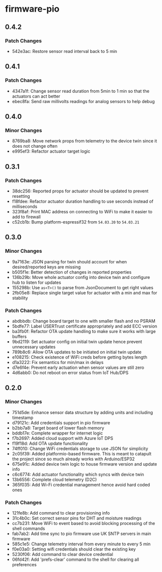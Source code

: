 # firmware-pio

## 0.4.2

### Patch Changes

- 542e3ac: Restore sensor read interval back to 5 min

## 0.4.1

### Patch Changes

- 4347a1f: Change sensor read duration from 5min to 1 min so that the actuators can act better
- ebec8fa: Send raw millivolts readings for analog sensors to help debug

## 0.4.0

### Minor Changes

- 8769ba8: Move network props from telemetry to the device twin since it does not change often
- e995ef3: Refactor actuator target logic

## 0.3.1

### Patch Changes

- 38dc256: Reported props for actuator should be updated to prevent resetting
- f18fdee: Refactor actuator duration handling to use seconds instead of milliseconds
- 323f8af: Print MAC address on connecting to WiFi to make it easier to add to firewall
- c52cb1b: Bump platform-espressif32 from `54.03.20` to `54.03.21`

## 0.3.0

### Minor Changes

- 9a7163e: JSON parsing for twin should account for when desired/reported keys are missing
- b505f1e: Better detection of changes in reported properties
- 136b29b: Move whole actuator config into device twin and configure hub to listen for updates
- 155298b: Use `as<T>()` to parse from JsonDocument to get right values
- 2fb05e8: Replace single target value for actuator with a min and max for stability

### Patch Changes

- abdbbdb: Change board target to one with smaller flash and no PSRAM
- 5bdfe77: Label USERTrust certificate appropriately and add ECC version
- ba3fb0f: Refactor OTA update handling to make sure it works with large buffers
- 9bd2119: Set actuator config on initial twin update hence prevent unnecessary updates
- 789b8c6: Allow OTA updates to be initiated on initial twin update
- e108215: Check existence of WiFi creds before getting bytes length
- d1a3222: Fix semantics for min/max in delays
- d7e6f4e: Prevent early actuation when sensor values are still zero
- 4d6abb0: Do not reboot on error status from IoT Hub/DPS

## 0.2.0

### Minor Changes

- 751d5de: Enhance sensor data structure by adding units and including timestamp
- d79121c: Add credentials support in pio firmware
- b2bb7a8: Target board of lower flash memory
- bddb17e: Complete wrapper for internet logic
- f7b2697: Added cloud support with Azure IoT DPS
- f19f18d: Add OTA update functionality
- 74ff010: Change WiFi credentials storage to use JSON for simplicity
- 2c05f39: Added platformio-based firmware. This is meant to catapult the project since so much already works with Arduino/ESP32
- 675e91c: Added device twin logic to house firmware version and update info
- c6c6774: Add actuator functionality which syncs with device twin
- 13b6556: Complete cloud telemetry (D2C)
- 365f035: Add Wi-Fi credential management hence avoid hard coded ones

### Patch Changes

- 121fe8b: Add command to clear provisioning info
- 31c4b0c: Set correct sensor pins for DHT and moisture readings
- cc7b231: Move WiFi to event based to avoid blocking processing of the shell commands
- fab7ab2: Add time sync to pio firmware use UK SNTP servers in main firmware
- 585c1e5: Change telemetry interval from every minute to every 5 min
- f0e03a0: Setting wifi credentials should clear the existing key
- 5230f06: Add command to clear device credential
- 06fd42f: Add 'prefs-clear' command to the shell for clearing all preferences
